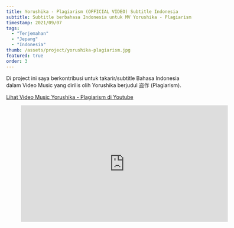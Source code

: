 ```yaml
---
title: Yorushika - Plagiarism (OFFICIAL VIDEO) Subtitle Indonesia
subtitle: Subtitle berbahasa Indonesia untuk MV Yorushika - Plagiarism
timestamp: 2021/09/07
tags:
  - "Terjemahan"
  - "Jepang"
  - "Indonesia"
thumb: /assets/project/yorushika-plagiarism.jpg
featured: true
order: 3
---
```


Di project ini saya berkontribusi untuk takarir/subtitle Bahasa Indonesia dalam Video Music yang dirilis olih Yorushika berjudul 盗作 (Plagiarism).

[Lihat Video Music Yorushika - Plagiarism di Youtube](https://www.youtube.com/watch?v=CS4f3jawFxY)

<figure>
<iframe width="560" height="315" src="https://www.youtube.com/embed/CS4f3jawFxY" title="YouTube video player" frameBorder="0" allow="accelerometer; autoplay; clipboard-write; encrypted-media; gyroscope; picture-in-picture" allowFullScreen></iframe>
</figure>
